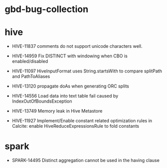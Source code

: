# gbd-bug-collection

# hive

* HIVE-11837
comments do not support unicode characters well.

* HIVE-14959
Fix DISTINCT with windowing when CBO is enabled/disabled

* HIVE-11097
HiveInputFormat uses String.startsWith to compare splitPath and PathToAliases

* HIVE-13120
propagate doAs when generating ORC splits

* HIVE-14556
Load data into text table fail caused by IndexOutOfBoundsException

* HIVE-13749
Memory leak in Hive Metastore

* HIVE-11927
Implement/Enable constant related optimization rules in Calcite: enable HiveReduceExpressionsRule to fold constants

# spark

* SPARK-14495
Distinct aggregation cannot be used in the having clause
